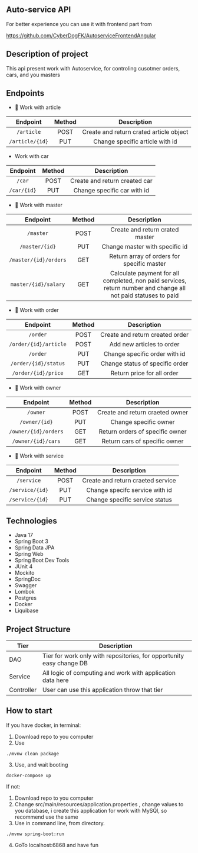 ## Auto-service API

For better experience you can use it with frontend part from

https://github.com/CyberDogFK/AutoserviceFrontendAngular

## Description of project

This api present work with Autoservice, for controling cusotmer orders, cars, and you masters

## Endpoints

- :dart: Work with article

|    Endpoint     | Method |               Description               |
|:---------------:|:------:|:---------------------------------------:|
|   `/article`    |  POST  | Create and return crated article object |
| `/article/{id}` |  PUT   |     Change specific article with id     |

- Work with car

|  Endpoint   | Method |          Description          |
|:-----------:|:------:|:-----------------------------:|
|   `/car`    |  POST  | Create and return created car |
| `/car/{id}` |  PUT   |  Change specific car with id  |

- :dart: Work with master

|       Endpoint        | Method |                                                  Description                                                   |
|:---------------------:|:------:|:--------------------------------------------------------------------------------------------------------------:|
|       `/master`       |  POST  |                                        Create and return crated master                                         |
|    `/master/{id}`     |  PUT   |                                         Change master with specific id                                         |
| `/master/{id}/orders` |  GET   |                                   Return array of orders for specific master                                   |
| `master/{id}/salary`  |  GET   | Calculate payment for all completed, non paid services, return number and change all not paid statuses to paid |

- :dart: Work with order

|       Endpoint        | Method |           Description           |
|:---------------------:|:------:|:-------------------------------:|
|       `/order`        |  POST  | Create and return created order |
| `/order/{id}/article` |  POST  |    Add new articles to order    |
|       `/order`        |  PUT   |  Change specific order with id  |
| `/order/{id}/status`  |  PUT   | Change status of specific order |
|  `/order/{id}/price`  |  GET   |   Return price for all order    |

- :dart: Work with owner

|       Endpoint       | Method |           Description           |
|:--------------------:|:------:|:-------------------------------:|
|       `/owner`       |  POST  | Create and return craeted owner |
|    `/owner/{id}`     |  PUT   |      Change specific owner      |
| `/owner/{id}/orders` |  GET   | Return orders of specific owner |
|  `/owner/{id}/cars`  |  GET   |  Return cars of specific owner  |

- :dart: Work with service

|    Endpoint     | Method |            Description            |
|:---------------:|:------:|:---------------------------------:|
|   `/service`    |  POST  | Create and return craeted service |
| `/service/{id}` |  PUT   |  Change specifc service with id   |
| `/service/{id}` |  PUT   |  Change specific service status   |


## Technologies

- Java 17
- Spring Boot 3
- Spring Data JPA
- Spring Web
- Spring Boot Dev Tools
- JUnit 4
- Mockito
- SpringDoc
- Swagger
- Lombok
- Postgres
- Docker
- Liquibase

## Project Structure

| Tier       | Description                                                          |
|------------|----------------------------------------------------------------------|
| DAO        | Tier for work only with repositories, for opportunity easy change DB |
| Service    | All logic of computing and work with application data here           |
| Controller | User can use this application throw that tier                        |


## How to start

If you have docker, in terminal:
1. Download repo to you computer
2. Use
````
./mvnw clean package
````
3. Use, and wait booting
````
docker-compose up
````

If not:
1. Download repo to you computer
2. Change
   src/main/resources/application.properties
   , change values to you database, i create this application for work with MySQl, so recommend use the same
3. Use in command line, from directory.
```
./mvnw spring-boot:run
````
4. GoTo localhost:6868 and have fun
